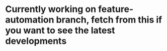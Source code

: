 # Currently working on feature-automation branch, fetch from this if you want to see the latest developments
